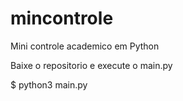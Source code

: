# mincontrole
Mini controle academico em Python

Baixe o repositorio e execute o main.py

$ python3 main.py


